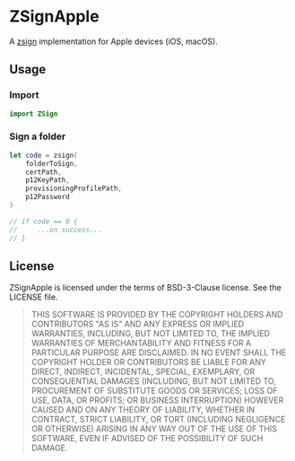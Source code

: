 # ZSignApple
A [zsign](https://github.com/zhlynn/zsign) implementation for Apple devices (iOS, macOS).

## Usage
### Import
```swift
import ZSign
```

### Sign a folder
```swift
let code = zsign(
    folderToSign,
    certPath,
    p12KeyPath,
    provisioningProfilePath,
    p12Password
)

// if code == 0 {
//     ...on success...
// }
```


## License
ZSignApple is licensed under the terms of BSD-3-Clause license. See the LICENSE file.
> THIS SOFTWARE IS PROVIDED BY THE COPYRIGHT HOLDERS AND CONTRIBUTORS "AS IS" AND ANY EXPRESS OR IMPLIED WARRANTIES, INCLUDING, BUT NOT LIMITED TO, THE IMPLIED WARRANTIES OF MERCHANTABILITY AND FITNESS FOR A PARTICULAR PURPOSE ARE DISCLAIMED. IN NO EVENT SHALL THE COPYRIGHT HOLDER OR CONTRIBUTORS BE LIABLE FOR ANY DIRECT, INDIRECT, INCIDENTAL, SPECIAL, EXEMPLARY, OR CONSEQUENTIAL DAMAGES (INCLUDING, BUT NOT LIMITED TO, PROCUREMENT OF SUBSTITUTE GOODS OR SERVICES; LOSS OF USE, DATA, OR PROFITS; OR BUSINESS INTERRUPTION) HOWEVER CAUSED AND ON ANY THEORY OF LIABILITY, WHETHER IN CONTRACT, STRICT LIABILITY, OR TORT (INCLUDING NEGLIGENCE OR OTHERWISE) ARISING IN ANY WAY OUT OF THE USE OF THIS SOFTWARE, EVEN IF ADVISED OF THE POSSIBILITY OF SUCH DAMAGE.

